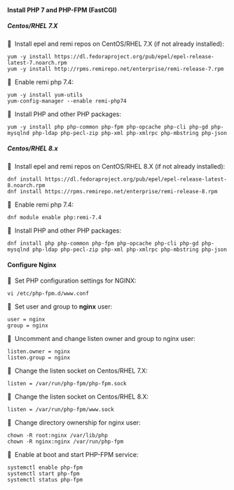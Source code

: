 #### Install PHP 7 and PHP-FPM (FastCGI)

##### Centos/RHEL 7.X

🔴 &nbsp;Install epel and remi repos on CentOS/RHEL 7.X (if not already installed):
```
yum -y install https://dl.fedoraproject.org/pub/epel/epel-release-latest-7.noarch.rpm
yum -y install http://rpms.remirepo.net/enterprise/remi-release-7.rpm
```

🔴 &nbsp;Enable remi php 7.4:
```
yum -y install yum-utils
yum-config-manager --enable remi-php74
```

🔴 &nbsp;Install PHP and other PHP packages:
```
yum -y install php php-common php-fpm php-opcache php-cli php-gd php-mysqlnd php-ldap php-pecl-zip php-xml php-xmlrpc php-mbstring php-json
```

##### Centos/RHEL 8.x

🔴 &nbsp;Install epel and remi repos on CentOS/RHEL 8.X (if not already installed):
```
dnf install https://dl.fedoraproject.org/pub/epel/epel-release-latest-8.noarch.rpm
dnf install https://rpms.remirepo.net/enterprise/remi-release-8.rpm
```

🔴 &nbsp;Enable remi php 7.4:
```
dnf module enable php:remi-7.4
```

🔴 &nbsp;Install PHP and other PHP packages:
```
dnf install php php-common php-fpm php-opcache php-cli php-gd php-mysqlnd php-ldap php-pecl-zip php-xml php-xmlrpc php-mbstring php-json
```

#### Configure Nginx

🔴 &nbsp;Set PHP configuration settings for NGINX:
```
vi /etc/php-fpm.d/www.conf
```

🔴 &nbsp;Set user and group to **nginx** user:
```
user = nginx
group = nginx
```

🔴 &nbsp;Uncomment and change listen owner and group to nginx user:
```
listen.owner = nginx
listen.group = nginx
```

🔴 &nbsp;Change the listen socket on Centos/RHEL 7.X:
```
listen = /var/run/php-fpm/php-fpm.sock
```

🔴 &nbsp;Change the listen socket on Centos/RHEL 8.X:
```
listen = /var/run/php-fpm/www.sock
```

🔴 &nbsp;Change directory ownership for nginx user:
```
chown -R root:nginx /var/lib/php
chown -R nginx:nginx /var/run/php-fpm
```

🔴 &nbsp;Enable at boot and start PHP-FPM service:
```
systemctl enable php-fpm
systemctl start php-fpm
systemctl status php-fpm
```
